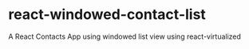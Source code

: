 # react-windowed-contact-list
A React Contacts App using windowed list view using react-virtualized
